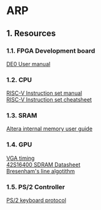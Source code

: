 # ARP

## 1. Resources

### 1.1. FPGA Development board
[DE0 User manual](https://w3.braude.ac.il/wp-content/uploads/2021/08/Altera-DE0.pdf)

### 1.2. CPU
[RISC-V Instruction set manual](https://riscv.org/wp-content/uploads/2017/05/riscv-spec-v2.2.pdf)\
[RISC-V Instruction set cheatsheet](https://itnext.io/risc-v-instruction-set-cheatsheet-70961b4bbe8)

### 1.3. SRAM
[Altera internal memory user guide](https://www.intel.com/programmable/technical-pdfs/654378.pdf)

### 1.4. GPU
[VGA timing](http://tinyvga.com/vga-timing/800x600@72Hz)\
[42S16400 SDRAM Datasheet](https://web.archive.org/web/20200113214256/http://www.issiusa.com/pdf/42S16400.pdf)\
[Bresenham's line algotithm](https://en.wikipedia.org/wiki/Bresenham%27s_line_algorithm)

### 1.5. PS/2 Controller
[PS/2 keyboard protocol](http://www-ug.eecg.toronto.edu/msl/nios_devices/datasheets/PS2%20Keyboard%20Protocol.htm)
